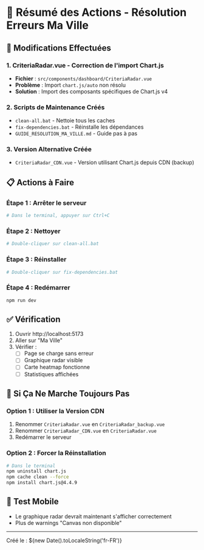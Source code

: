 # 🎯 Résumé des Actions - Résolution Erreurs Ma Ville

## 🔧 Modifications Effectuées

### 1. **CriteriaRadar.vue** - Correction de l'import Chart.js
- **Fichier** : `src/components/dashboard/CriteriaRadar.vue`
- **Problème** : Import `chart.js/auto` non résolu
- **Solution** : Import des composants spécifiques de Chart.js v4

### 2. **Scripts de Maintenance Créés**
- `clean-all.bat` - Nettoie tous les caches
- `fix-dependencies.bat` - Réinstalle les dépendances
- `GUIDE_RESOLUTION_MA_VILLE.md` - Guide pas à pas

### 3. **Version Alternative Créée**
- `CriteriaRadar_CDN.vue` - Version utilisant Chart.js depuis CDN (backup)

## 📋 Actions à Faire

### Étape 1 : Arrêter le serveur
```bash
# Dans le terminal, appuyer sur Ctrl+C
```

### Étape 2 : Nettoyer
```bash
# Double-cliquer sur clean-all.bat
```

### Étape 3 : Réinstaller
```bash
# Double-cliquer sur fix-dependencies.bat
```

### Étape 4 : Redémarrer
```bash
npm run dev
```

## ✅ Vérification

1. Ouvrir http://localhost:5173
2. Aller sur "Ma Ville"
3. Vérifier :
   - [ ] Page se charge sans erreur
   - [ ] Graphique radar visible
   - [ ] Carte heatmap fonctionne
   - [ ] Statistiques affichées

## 🚨 Si Ça Ne Marche Toujours Pas

### Option 1 : Utiliser la Version CDN
1. Renommer `CriteriaRadar.vue` en `CriteriaRadar_backup.vue`
2. Renommer `CriteriaRadar_CDN.vue` en `CriteriaRadar.vue`
3. Redémarrer le serveur

### Option 2 : Forcer la Réinstallation
```bash
# Dans le terminal
npm uninstall chart.js
npm cache clean --force
npm install chart.js@4.4.9
```

## 📱 Test Mobile
- Le graphique radar devrait maintenant s'afficher correctement
- Plus de warnings "Canvas non disponible"

---
Créé le : ${new Date().toLocaleString('fr-FR')}

